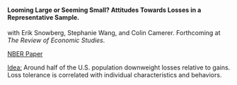---
---

#### Looming Large or Seeming Small? Attitudes Towards Losses in a Representative Sample.
with Erik Snowberg, Stephanie Wang, and Colin Camerer.
Forthcoming at _The Review of Economic Studies_.

[NBER Paper](https://www.nber.org/papers/w30243)

<ins> Idea:</ins> Around half of the U.S. population downweight losses relative to gains. Loss tolerance is correlated with individual characteristics and behaviors. 
